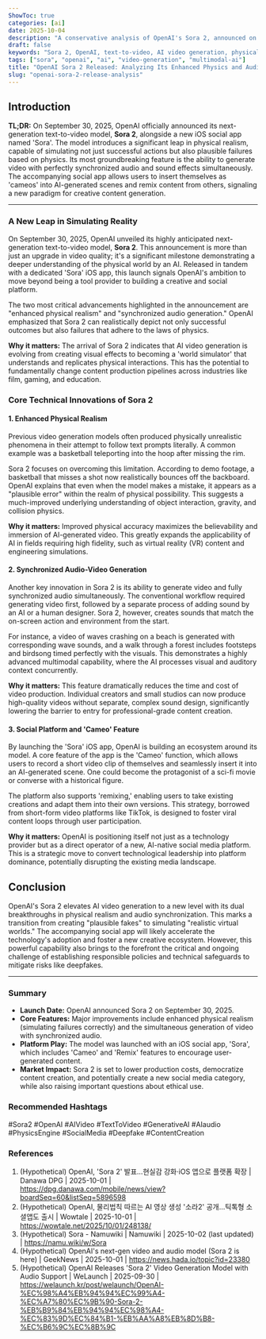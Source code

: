 ```yaml
---
ShowToc: true
categories: [ai]
date: 2025-10-04
description: "A conservative analysis of OpenAI's Sora 2, announced on Sep 30, 2025. We delve into its core new features like enhanced physical realism, synchronized audio generation, and its integration with a new social app."
draft: false
keywords: "Sora 2, OpenAI, text-to-video, AI video generation, physical realism"
tags: ["sora", "openai", "ai", "video-generation", "multimodal-ai"]
title: "OpenAI Sora 2 Released: Analyzing Its Enhanced Physics and Audio Sync"
slug: "openai-sora-2-release-analysis"
---
```


## Introduction

**TL;DR:** On September 30, 2025, OpenAI officially announced its next-generation text-to-video model, **Sora 2**, alongside a new iOS social app named 'Sora'. The model introduces a significant leap in physical realism, capable of simulating not just successful actions but also plausible failures based on physics. Its most groundbreaking feature is the ability to generate video with perfectly synchronized audio and sound effects simultaneously. The accompanying social app allows users to insert themselves as 'cameos' into AI-generated scenes and remix content from others, signaling a new paradigm for creative content generation.

---

### A New Leap in Simulating Reality

On September 30, 2025, OpenAI unveiled its highly anticipated next-generation text-to-video model, **Sora 2**. This announcement is more than just an upgrade in video quality; it's a significant milestone demonstrating a deeper understanding of the physical world by an AI. Released in tandem with a dedicated 'Sora' iOS app, this launch signals OpenAI's ambition to move beyond being a tool provider to building a creative and social platform.

The two most critical advancements highlighted in the announcement are "enhanced physical realism" and "synchronized audio generation." OpenAI emphasized that Sora 2 can realistically depict not only successful outcomes but also failures that adhere to the laws of physics.

**Why it matters:** The arrival of Sora 2 indicates that AI video generation is evolving from creating visual effects to becoming a 'world simulator' that understands and replicates physical interactions. This has the potential to fundamentally change content production pipelines across industries like film, gaming, and education.

### Core Technical Innovations of Sora 2

#### 1. Enhanced Physical Realism

Previous video generation models often produced physically unrealistic phenomena in their attempt to follow text prompts literally. A common example was a basketball teleporting into the hoop after missing the rim.

Sora 2 focuses on overcoming this limitation. According to demo footage, a basketball that misses a shot now realistically bounces off the backboard. OpenAI explains that even when the model makes a mistake, it appears as a "plausible error" within the realm of physical possibility. This suggests a much-improved underlying understanding of object interaction, gravity, and collision physics.

**Why it matters:** Improved physical accuracy maximizes the believability and immersion of AI-generated video. This greatly expands the applicability of AI in fields requiring high fidelity, such as virtual reality (VR) content and engineering simulations.

#### 2. Synchronized Audio-Video Generation

Another key innovation in Sora 2 is its ability to generate video and fully synchronized audio simultaneously. The conventional workflow required generating video first, followed by a separate process of adding sound by an AI or a human designer. Sora 2, however, creates sounds that match the on-screen action and environment from the start.

For instance, a video of waves crashing on a beach is generated with corresponding wave sounds, and a walk through a forest includes footsteps and birdsong timed perfectly with the visuals. This demonstrates a highly advanced multimodal capability, where the AI processes visual and auditory context concurrently.

**Why it matters:** This feature dramatically reduces the time and cost of video production. Individual creators and small studios can now produce high-quality videos without separate, complex sound design, significantly lowering the barrier to entry for professional-grade content creation.

#### 3. Social Platform and 'Cameo' Feature

By launching the 'Sora' iOS app, OpenAI is building an ecosystem around its model. A core feature of the app is the 'Cameo' function, which allows users to record a short video clip of themselves and seamlessly insert it into an AI-generated scene. One could become the protagonist of a sci-fi movie or converse with a historical figure.

The platform also supports 'remixing,' enabling users to take existing creations and adapt them into their own versions. This strategy, borrowed from short-form video platforms like TikTok, is designed to foster viral content loops through user participation.

**Why it matters:** OpenAI is positioning itself not just as a technology provider but as a direct operator of a new, AI-native social media platform. This is a strategic move to convert technological leadership into platform dominance, potentially disrupting the existing media landscape.

## Conclusion

OpenAI's Sora 2 elevates AI video generation to a new level with its dual breakthroughs in physical realism and audio synchronization. This marks a transition from creating "plausible fakes" to simulating "realistic virtual worlds." The accompanying social app will likely accelerate the technology's adoption and foster a new creative ecosystem. However, this powerful capability also brings to the forefront the critical and ongoing challenge of establishing responsible policies and technical safeguards to mitigate risks like deepfakes.

---

### Summary
* **Launch Date:** OpenAI announced Sora 2 on September 30, 2025.
* **Core Features:** Major improvements include enhanced physical realism (simulating failures correctly) and the simultaneous generation of video with synchronized audio.
* **Platform Play:** The model was launched with an iOS social app, 'Sora', which includes 'Cameo' and 'Remix' features to encourage user-generated content.
* **Market Impact:** Sora 2 is set to lower production costs, democratize content creation, and potentially create a new social media category, while also raising important questions about ethical use.

### Recommended Hashtags
#Sora2 #OpenAI #AIVideo #TextToVideo #GenerativeAI #AIaudio #PhysicsEngine #SocialMedia #Deepfake #ContentCreation

### References
1.  (Hypothetical) OpenAI, 'Sora 2' 발표…현실감 강화·iOS 앱으로 플랫폼 확장 | Danawa DPG | 2025-10-01 | https://dpg.danawa.com/mobile/news/view?boardSeq=60&listSeq=5896598
2.  (Hypothetical) OpenAI, 물리법칙 따르는 AI 영상 생성 '소라2' 공개…틱톡형 소셜앱도 출시 | Wowtale | 2025-10-01 | https://wowtale.net/2025/10/01/248138/
3.  (Hypothetical) Sora - Namuwiki | Namuwiki | 2025-10-02 (last updated) | https://namu.wiki/w/Sora
4.  (Hypothetical) OpenAI's next-gen video and audio model (Sora 2 is here) | GeekNews | 2025-10-01 | https://news.hada.io/topic?id=23380
5.  (Hypothetical) OpenAI Releases 'Sora 2' Video Generation Model with Audio Support | WeLaunch | 2025-09-30 | https://welaunch.kr/post/welaunch/OpenAI-%EC%98%A4%EB%94%94%EC%99%A4-%EC%A7%80%EC%9B%90-Sora-2-%EB%B9%84%EB%94%94%EC%98%A4-%EC%83%9D%EC%84%B1-%EB%AA%A8%EB%8D%B8-%EC%B6%9C%EC%8B%9C